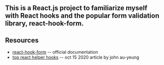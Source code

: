 ## This is a React.js project to familiarize myself with React hooks and the popular form validation library, react-hook-form.
            
             
              
               

## Resources
   
* [react-hook-form](https://react-hook-form.com/get-started) -- official documentation
* [top react helper hooks](https://medium.com/dev-genius/top-react-hooks-helper-hooks-49e24a8503f4) -- oct 15 2020 article by john au-yeung